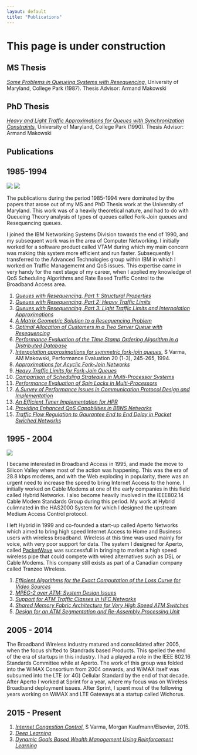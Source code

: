 ```yaml
---
layout: default
title: "Publications"
---
```


# This page is under construction

## MS Thesis

[*Some Problems in Queueing Systems with Resequencing,*](https://drum.lib.umd.edu/bitstream/handle/1903/4731/MS_87-9.pdf?sequence=1&isAllowed=y)
University of Maryland, College Park (1987). 
Thesis Advisor: Armand Makowski

## PhD Thesis
[*Heavy and Light Traffic Approximations for Queues with Synchronization Constraints,*](https://drum.lib.umd.edu/bitstream/handle/1903/5028/PhD_90-2.pdf?sequence=1) University of Maryland, College Park (1990). Thesis Advisor: Armand Makowski

## Publications

## 1985-1994

![](https://subirvarma.github.io/GeneralCognitics/images/PhD.jpeg)                      ![](https://subirvarma.github.io/GeneralCognitics/images/IBM.jpeg)

The publications during the period 1985-1994 were dominated by the papers that arose out of my MS and PhD Thesis work at the University of Maryland. This work was of a heavily theoretical nature, and had to do with Queueing Theory analysis of types of queues called Fork-Join queues and Resequencing queues.

I joined the IBM Networking Systems Division towards the end of 1990, and my subsequent work was in the area of Computer Networking. I initially worked for a software product called VTAM during which my main concern was making this system more efficient and run faster. Subsequently I transferred to the Advanced Technologies group within IBM in which I worked on Traffic Managemernt and QoS issues. This expertise came in very handy for the next stage of my career, when I applied my knowledge of QoS Scheduling Algorithms and Rate Based Traffic Control to the Broadband Access area.

1. [*Queues with Resequencing, Part 1: Structural Properties*](https://subirvarma.github.io/GeneralCognitics/Pubs/RSQ1.pdf)
2. [*Queues with Resequencing, Part 2: Heavy Traffic Limits*](https://subirvarma.github.io/GeneralCognitics/Pubs/rsq2.pdf)
3. [*Queues with Resequencing, Part 3: Light Traffic Limits and Interpolation Approximations*](https://subirvarma.github.io/GeneralCognitics/Pubs/rsq3.pdf)
4. [*A Matrix Geometric Solution to a Resequencing Problem*](https://subirvarma.github.io/GeneralCognitics/Pubs/rsq4.pdf)
5. [*Optimal Allocation of Customers in a Two Server Queue with Resequencing*](https://subirvarma.github.io/GeneralCognitics/Pubs/rsq5.pdf)
6. [*Performance Evaluation of the TIme Stamp Ordering Algorithm in a Distributed Database*](https://subirvarma.github.io/GeneralCognitics/Pubs/tso.pdf)
7. [*Interpolation approximations for symmetric fork-join queues,*](https://drum.lib.umd.edu/bitstream/handle/1903/5303/TR_92-122.pdf?sequence=1) S Varma, AM Makowski, Performance Evaluation 20 (1-3), 245-265, 1994.
8. [*Approximations for Acyclic Fork-Join Networks*](https://subirvarma.github.io/GeneralCognitics/Pubs/fj1.pdf)
9. [*Heavy Traffic Limits for Fork-Join Queues*](https://subirvarma.github.io/GeneralCognitics/Pubs/fj2.pdf)
10. [*Comparison of Scheduling Strategies in Multi-Processor Systems*](https://subirvarma.github.io/GeneralCognitics/Pubs/fj3.pdf)
11. [*Performance Evaluation of Spin Locks in Multi-Processors*](https://subirvarma.github.io/GeneralCognitics/Pubs/ibm1.pdf)
12. [*A Survey of Performance Issues in Communication Protocol Design and Implementation*](https://subirvarma.github.io/GeneralCognitics/Pubs/ibm3.pdf)
13. [*An Efficient Timer Implementation for HPR*](https://subirvarma.github.io/GeneralCognitics/Pubs/ibm4.pdf)
14. [*Providing Enhanced QoS Capabilities in BBNS Networks*](https://subirvarma.github.io/GeneralCognitics/Pubs/ibm2.pdf)
15. [*Traffic Flow Regulation to Gaurantee End to End Delay in Packet Swiched Networks*](https://patentimages.storage.googleapis.com/e8/e1/da/75fee35007f7c1/US5796719.pdf)


## 1995 - 2004

![](https://subirvarma.github.io/GeneralCognitics/images/Aperto.jpeg)

I became interested in Broadband Access in 1995, and made the move to Silicon Valley where most of the action was happening. This was the era of 28.8 kbps modems, and with the Web exploding in popularity, there was an urgent need to increase the speed to bring Internet Access to the home. I initially worked on Cable Modems at one of the early companies in this field called Hybrid Networks. I also become heavily involved in the IEEE802.14 Cable Modem Standards Group during this period. My work at Hybrid culimnated in the HAS2000 System for which I designed the upstream Medium Access Control protocol. 

I left Hybrid in 1999 and co-founded a start-up called Aperto Networks which aimed to bring high speed Internet Access to Home and Business users with wireless broadband. Wireless at this time was used mainly for voice, with very poor support for data. The system I designed for Aperto, called [PacketWave](https://www.apertonet.com/) was successfull in bringing to market a high speed wireless pipe that could compete with wired alternatives such as DSL or Cable Modems. This company still exists as part of a Canadian company called Tranzeo Wireless.

1. [*Efficient Algorithms for the Exact Computation of the Loss Curve for Video Sources*](https://subirvarma.github.io/GeneralCognitics/Pubs/lc.pdf)
2. [*MPEG-2 over ATM: System Design Issues*](https://subirvarma.github.io/GeneralCognitics/Pubs/lsi1.pdf)
3. [*Support for ATM Traffic Classes in HFC Networks*](https://subirvarma.github.io/GeneralCognitics/Pubs/lsi2.pdf)
4. [*Shared Memory Fabric Architecture for Very High Speed ATM Switches*](https://patentimages.storage.googleapis.com/40/79/e2/45015dc95c395c/US5831980.pdf)
5. [*Design for an ATM Segmentation and Re-Assembly Processing Unit*](https://patentimages.storage.googleapis.com/cc/b3/23/9ffba61a5e6cbe/US5982749.pdf)


## 2005 - 2014

The Broadband Wireless industry matured and consolidated after 2005, when the focus shifted to Standrads based Products. This spelled the end of the era of startups in this industry. I had a played a role in the IEEE 802.16 Standards Committee while at Aperto. The work of this group was folded into the WiMAX Consortium from 2004 onwards, and WiMAX itself was subsumed into the LTE (or 4G) Cellular Standard by the end of that decade. After Aperto I worked at Sprint for a year, where my focus was on Wireless Broadband deployment issues. After Sprint, I spent most of the following years working on WiMAX and LTE Gateways at a startup called Wichorus.


## 2015 - Present
1. [*Internet Congestion Control,*](https://www.amazon.com/Internet-Congestion-Control-Subir-Varma/dp/0128035838/ref=tmm_pap_swatch_0?_encoding=UTF8&qid=1669339227&sr=8-3) S Varma, Morgan Kaufmann/Elsevier, 2015.
2. [*Deep Learning*](https://subirvarma.github.io/GeneralCognitics/Books.html)
3. [*Dynamic Goals Based Wealth Management Using Reinforcement Learning*](https://subirvarma.github.io/GeneralCognitics/Pubs/WM.pdf)
